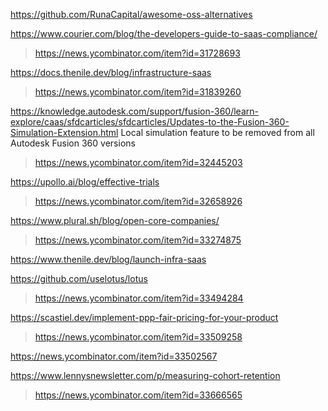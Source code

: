 https://github.com/RunaCapital/awesome-oss-alternatives

https://www.courier.com/blog/the-developers-guide-to-saas-compliance/
> https://news.ycombinator.com/item?id=31728693

https://docs.thenile.dev/blog/infrastructure-saas
> https://news.ycombinator.com/item?id=31839260

https://knowledge.autodesk.com/support/fusion-360/learn-explore/caas/sfdcarticles/sfdcarticles/Updates-to-the-Fusion-360-Simulation-Extension.html	Local simulation feature to be removed from all Autodesk Fusion 360 versions
> https://news.ycombinator.com/item?id=32445203

https://upollo.ai/blog/effective-trials
> https://news.ycombinator.com/item?id=32658926

https://www.plural.sh/blog/open-core-companies/
> https://news.ycombinator.com/item?id=33274875

https://www.thenile.dev/blog/launch-infra-saas

https://github.com/uselotus/lotus
> https://news.ycombinator.com/item?id=33494284

https://scastiel.dev/implement-ppp-fair-pricing-for-your-product
> https://news.ycombinator.com/item?id=33509258

https://news.ycombinator.com/item?id=33502567

https://www.lennysnewsletter.com/p/measuring-cohort-retention
> https://news.ycombinator.com/item?id=33666565

